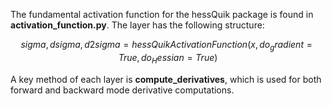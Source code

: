 The fundamental activation function for the hessQuik package is found in **activation_function.py**.  The layer has the following structure:
```math
sigma, dsigma, d2sigma = hessQuikActivationFunction(x, do_gradient=True, do_Hessian=True)
```
A key method of each layer is **compute_derivatives**, which is used for both forward and backward mode derivative computations.

